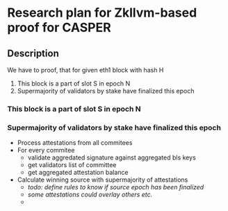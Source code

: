 # Research plan for Zkllvm-based proof for CASPER

## Description

We have to proof, that for given eth1 block with hash H

1. This block is a part of slot S in epoch  N
3. Supermajority of validators by stake have finalized this epoch

### This block is a part of slot S in epoch N

### Supermajority of validators by stake have finalized this epoch

* Process attestations from all commitees
* For every commitee
    * validate aggredated signature against aggregated bls keys
    * get validators list of committee
    * get aggregated attestation balance
* Calculate winning source with supermajority of attestations
    * *todo: define rules to know if source epoch has been finalized*
    * *some attestations could overlay others etc.*
    * 